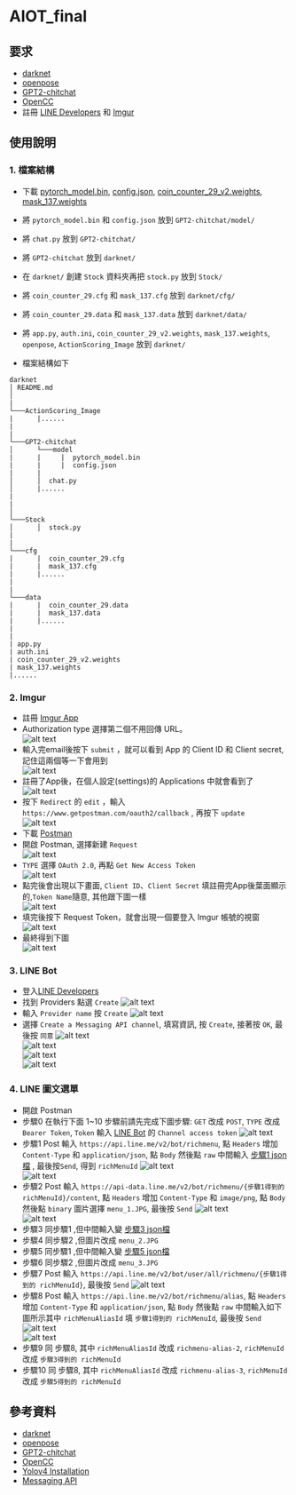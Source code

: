 # AIOT_final
## 要求
- [darknet](https://github.com/AlexeyAB/darknet)
- [openpose](https://github.com/CMU-Perceptual-Computing-Lab/openpose)
- [GPT2-chitchat](https://github.com/yangjianxin1/GPT2-chitchat)
- [OpenCC](https://github.com/BYVoid/OpenCC)
- 註冊 [LINE Developers](https://developers.line.biz/zh-hant/) 和 [Imgur](https://imgur.com/)

## 使用說明

### 1. 檔案結構
- 下載 [pytorch_model.bin](https://github.com/Kenhchs/large-files/blob/main/GPT2/pytorch_model.bin?raw=true),  [config.json](https://github.com/Kenhchs/large-files/blob/main/GPT2/config.json?raw=true),  [coin_counter_29_v2.weights](https://github.com/Kenhchs/large-files/blob/main/yolov4/coin_counter_29_v2.weights?raw=true),  [mask_137.weights](https://github.com/Kenhchs/large-files/blob/main/yolov4/mask_137.weights?raw=true)

- 將 ```pytorch_model.bin``` 和 ```config.json``` 放到 ```GPT2-chitchat/model/```
- 將 ```chat.py``` 放到 ```GPT2-chitchat/```
- 將 ```GPT2-chitchat``` 放到 ```darknet/```
- 在 ```darknet/``` 創建 ```Stock``` 資料夾再把 ```stock.py``` 放到 ```Stock/```
- 將 ```coin_counter_29.cfg``` 和 ```mask_137.cfg``` 放到 ```darknet/cfg/```
- 將 ```coin_counter_29.data``` 和 ```mask_137.data``` 放到 ```darknet/data/``` 
- 將 ```app.py```, ```auth.ini```, ```coin_counter_29_v2.weights```, ```mask_137.weights```, ```openpose```, ```ActionScoring_Image``` 放到 ```darknet/```
- 檔案結構如下
```
darknet
│ README.md    
│
|
└───ActionScoring_Image
|      |......
|      
|      
└───GPT2-chitchat
│      └───model
|      |     |  pytorch_model.bin
|      |     |  config.json
|      |
│      │  chat.py
│      |......
|
|
│      
└───Stock
│      │  stock.py
|
|
└───cfg
|      |  coin_counter_29.cfg
|      |  mask_137.cfg
|      |......
|
|
└───data
|      |  coin_counter_29.data
|      |  mask_137.data
|      |......
|
|
| app.py
| auth.ini
| coin_counter_29_v2.weights
| mask_137.weights
|......
```
### 2. Imgur
- 註冊 [Imgur App](https://api.imgur.com/oauth2/addclient)<br>
- Authorization type 選擇第二個不用回傳 URL。<br>
![alt text](https://github.com/Kenhchs/Image/blob/main/imgur1.png) <br>
- 輸入完email後按下 ```submit``` ，就可以看到 App 的 Client ID 和 Client secret, 記住這兩個等一下會用到<br>
![alt text](https://github.com/Kenhchs/Image/blob/main/imgur2.png)<br>
- 註冊了App後，在個人設定(settings)的 Applications 中就會看到了<br>
![alt text](https://github.com/Kenhchs/Image/blob/main/imgur3.png)<br>
- 按下 ```Redirect``` 的 ```edit``` ，輸入 ```https://www.getpostman.com/oauth2/callback``` , 再按下 ```update``` <br>
![alt text](https://github.com/Kenhchs/Image/blob/main/imgur4.png)<br>
- 下載 [Postman](https://www.postman.com/downloads/)<br>
- 開啟 Postman, 選擇新建 ```Request```<br>
![alt text](https://github.com/Kenhchs/Image/blob/main/imgur5.png)<br>
- ```TYPE``` 選擇 ```OAuth 2.0```, 再點 ```Get New Access Token```<br>
![alt text](https://github.com/Kenhchs/Image/blob/main/imgur6.png)<br>
- 點完後會出現以下畫面, ```Client ID```、```Client Secret``` 填註冊完App後葉面顯示的,```Token Name```隨意, 其他跟下圖一樣<br>
![alt text](https://github.com/Kenhchs/Image/blob/main/imgur7.png)<br>
- 填完後按下 Request Token，就會出現一個要登入 Imgur 帳號的視窗<br>
![alt text](https://github.com/Kenhchs/Image/blob/main/imgur8.png)<br>
- 最終得到下圖<br>
![alt text](https://github.com/Kenhchs/Image/blob/main/imgur9.png)<br>

### 3. LINE Bot
- 登入[LINE Developers](https://developers.line.biz/console/)
- 找到 Providers 點選 ```Create```
![alt text](https://github.com/Kenhchs/Image/blob/main/linebot1.png)<br>
- 輸入 ```Provider name``` 按 ```Create```
![alt text](https://github.com/Kenhchs/Image/blob/main/linebot2.png)<br>
- 選擇 ```Create a Messaging API channel```, 填寫資訊, 按 ```Create```, 接著按 ```OK```, 最後按 ```同意```
![alt text](https://github.com/Kenhchs/Image/blob/main/linebot3.png)<br>
![alt text](https://github.com/Kenhchs/Image/blob/main/linebot4.png)<br>
![alt text](https://github.com/Kenhchs/Image/blob/main/linebot5.png)<br>
![alt text](https://github.com/Kenhchs/Image/blob/main/linebot6.png)<br>

### 4. LINE 圖文選單
- 開啟 Postman
- 步驟0 在執行下面 1~10 步驟前請先完成下圖步驟: ```GET``` 改成 ```POST```, ```TYPE``` 改成 ```Bearer Token```, ```Token``` 輸入 [LINE Bot](#3-line-bot) 的 ```Channel access token```
![alt text](https://github.com/Kenhchs/Image/blob/main/Postman1.png)<br>
- 步驟1 Post 輸入 ```https://api.line.me/v2/bot/richmenu```, 點 ```Headers``` 增加 ```Content-Type``` 和 ```application/json```, 點 ```Body``` 然後點 ```raw``` 中間輸入  [步驟1 json檔](https://github.com/Kenhchs/Image/blob/main/Postman1.json) , 最後按```Send```, 得到 ```richMenuId```
![alt text](https://github.com/Kenhchs/Image/blob/main/Postman2.png)<br>
![alt text](https://github.com/Kenhchs/Image/blob/main/Postman3.png)<br>
- 步驟2 Post 輸入 ```https://api-data.line.me/v2/bot/richmenu/{步驟1得到的 richMenuId}/content```, 點 ```Headers``` 增加 ```Content-Type``` 和 ```image/png```, 點 ```Body``` 然後點 ```binary```  圖片選擇 ```menu_1.JPG```, 最後按 ```Send```
![alt text](https://github.com/Kenhchs/Image/blob/main/Postman5.png)<br>
![alt text](https://github.com/Kenhchs/Image/blob/main/Postman4.png)<br>
- 步驟3 同步驟1 ,但中間輸入變 [步驟3 json檔](https://github.com/Kenhchs/Image/blob/main/Postman2.json)
- 步驟4 同步驟2 ,但圖片改成 ```menu_2.JPG```
- 步驟5 同步驟1 ,但中間輸入變 [步驟5 json檔](https://github.com/Kenhchs/Image/blob/main/Postman3.json)
- 步驟6 同步驟2 ,但圖片改成 ```menu_3.JPG```
- 步驟7 Post 輸入 ```https://api.line.me/v2/bot/user/all/richmenu/{步驟1得到的 richMenuId}```, 最後按 ```Send```
![alt text](https://github.com/Kenhchs/Image/blob/main/Postman6.png)<br>
- 步驟8 Post 輸入 ```https://api.line.me/v2/bot/richmenu/alias```, 點 ```Headers``` 增加 ```Content-Type``` 和 ```application/json```,  點 ```Body``` 然後點 ```raw``` 中間輸入如下圖所示其中 ```richMenuAliasId``` 填 ```步驟1得到的 richMenuId```, 最後按 ```Send```
![alt text](https://github.com/Kenhchs/Image/blob/main/Postman7.png)<br>
![alt text](https://github.com/Kenhchs/Image/blob/main/Postman8.png)<br>
- 步驟9 同 步驟8, 其中 ```richMenuAliasId``` 改成 ```richmenu-alias-2```, ```richMenuId``` 改成 ```步驟3得到的 richMenuId```
- 步驟10 同 步驟8, 其中 ```richMenuAliasId``` 改成 ```richmenu-alias-3```, ```richMenuId``` 改成 ```步驟5得到的 richMenuId```

## 參考資料
- [darknet](https://github.com/AlexeyAB/darknet)
- [openpose](https://github.com/CMU-Perceptual-Computing-Lab/openpose)
- [GPT2-chitchat](https://github.com/yangjianxin1/GPT2-chitchat)
- [OpenCC](https://github.com/BYVoid/OpenCC)
- [Yolov4 Installation](https://medium.com/geekculture/yolov4-darknet-installation-and-usage-on-your-system-windows-linux-8dec2cea6e81)
- [Messaging API](https://developers.line.biz/en/docs/messaging-api/)
